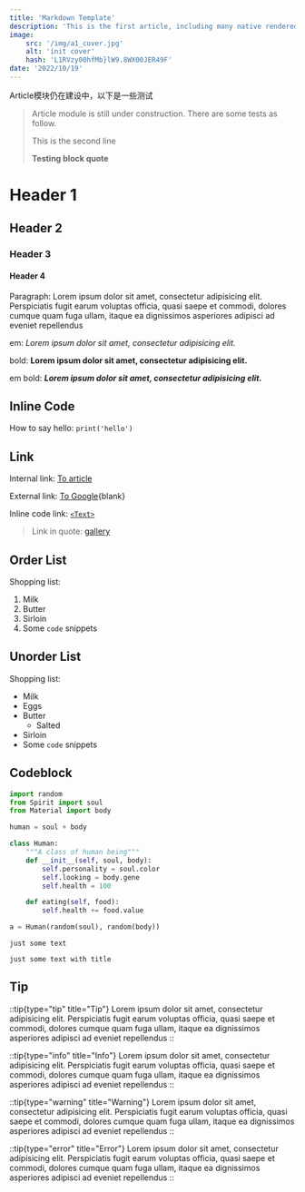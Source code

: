 ```yaml
---
title: 'Markdown Template'
description: 'This is the first article, including many native rendered markdown elements'
image: 
    src: '/img/a1_cover.jpg'
    alt: 'init cover'
    hash: 'L1RVzy00hfMb}lW9.8WX00JER49F'
date: '2022/10/19'
---
```


Article模块仍在建设中，以下是一些测试


> Article module is still under construction. There are some tests as follow.
> 
> This is the second line
> 
> **Testing block quote**

<!--more-->

# Header 1
## Header 2
### Header 3
#### Header 4

Paragraph: Lorem ipsum dolor sit amet, consectetur adipisicing elit.
Perspiciatis fugit earum voluptas officia, quasi saepe et commodi,
dolores cumque quam fuga ullam, itaque ea dignissimos asperiores
adipisci ad eveniet repellendus

em: *Lorem ipsum dolor sit amet, consectetur adipisicing elit.*

bold: **Lorem ipsum dolor sit amet, consectetur adipisicing elit.**

em bold: ***Lorem ipsum dolor sit amet, consectetur adipisicing elit.***

## Inline Code

How to say hello: `print('hello')`

## Link

Internal link: [To article](/articles)

External link: [To Google](https://www.google.com){blank}

Inline code link: [`<Text>`](/components)

> Link in quote: [gallery](/gallery)

## Order List

Shopping list:

1. Milk
2. Butter
3. Sirloin
4. Some `code` snippets

## Unorder List

Shopping list:

- Milk
- Eggs
- Butter
  - Salted
- Sirloin
- Some `code` snippets

## Codeblock

```python [creature/human.py] {1, 2-3}
import random
from Spirit import soul
from Material import body

human = soul + body

class Human:
    """A class of human being"""
    def __init__(self, soul, body):
        self.personality = soul.color
        self.looking = body.gene
        self.health = 100

    def eating(self, food):
        self.health += food.value

a = Human(random(soul), random(body))
```

```
just some text
```

``` [title]
just some text with title
```

## Tip

::tip{type="tip" title="Tip"}
Lorem ipsum dolor sit amet, consectetur adipisicing elit.
Perspiciatis fugit earum voluptas officia, quasi saepe et commodi,
dolores cumque quam fuga ullam, itaque ea dignissimos asperiores
adipisci ad eveniet repellendus
::

::tip{type="info" title="Info"}
Lorem ipsum dolor sit amet, consectetur adipisicing elit.
Perspiciatis fugit earum voluptas officia, quasi saepe et commodi,
dolores cumque quam fuga ullam, itaque ea dignissimos asperiores
adipisci ad eveniet repellendus
::

::tip{type="warning" title="Warning"}
Lorem ipsum dolor sit amet, consectetur adipisicing elit.
Perspiciatis fugit earum voluptas officia, quasi saepe et commodi,
dolores cumque quam fuga ullam, itaque ea dignissimos asperiores
adipisci ad eveniet repellendus
::

::tip{type="error" title="Error"}
Lorem ipsum dolor sit amet, consectetur adipisicing elit.
Perspiciatis fugit earum voluptas officia, quasi saepe et commodi,
dolores cumque quam fuga ullam, itaque ea dignissimos asperiores
adipisci ad eveniet repellendus
::

